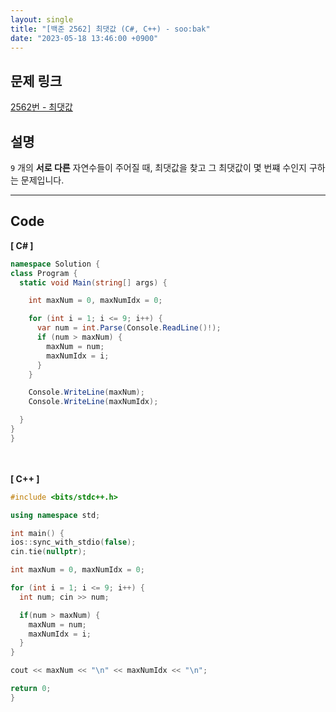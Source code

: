```yaml
---
layout: single
title: "[백준 2562] 최댓값 (C#, C++) - soo:bak"
date: "2023-05-18 13:46:00 +0900"
---
```


## 문제 링크
  [2562번 - 최댓값](https://www.acmicpc.net/problem/2562)

## 설명
`9` 개의 <b>서로 다른</b> 자연수들이 주어질 때, 최댓값을 찾고 그 최댓값이 몇 번쨰 수인지 구하는 문제입니다.<br>

- - -

## Code
<b>[ C# ] </b>
<br>

  ```c#
namespace Solution {
  class Program {
    static void Main(string[] args) {

      int maxNum = 0, maxNumIdx = 0;

      for (int i = 1; i <= 9; i++) {
        var num = int.Parse(Console.ReadLine()!);
        if (num > maxNum) {
          maxNum = num;
          maxNumIdx = i;
        }
      }

      Console.WriteLine(maxNum);
      Console.WriteLine(maxNumIdx);

    }
  }
}
  ```
<br><br>
<b>[ C++ ] </b>
<br>

  ```c++
#include <bits/stdc++.h>

using namespace std;

int main() {
  ios::sync_with_stdio(false);
  cin.tie(nullptr);

  int maxNum = 0, maxNumIdx = 0;

  for (int i = 1; i <= 9; i++) {
    int num; cin >> num;

    if(num > maxNum) {
      maxNum = num;
      maxNumIdx = i;
    }
  }

  cout << maxNum << "\n" << maxNumIdx << "\n";

  return 0;
}
  ```
